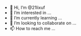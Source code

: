 - 👋 Hi, I’m @21lixuf
- 👀 I’m interested in ...
- 🌱 I’m currently learning ...
- 💞️ I’m looking to collaborate on ...
- 📫 How to reach me ...

<!---
21lixuf/21lixuf is a ✨ special ✨ repository because its `README.md` (this file) appears on your GitHub profile.
You can click the Preview link to take a look at your changes.
--->
